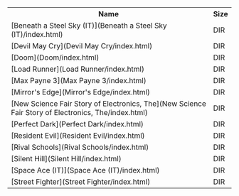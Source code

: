 <table>
<tr><th>Name</th><th>Size</th></tr>
<tr><td>[Beneath a Steel Sky (IT)](Beneath a Steel Sky (IT)/index.html)</td><td>DIR</td></tr>
<tr><td>[Devil May Cry](Devil May Cry/index.html)</td><td>DIR</td></tr>
<tr><td>[Doom](Doom/index.html)</td><td>DIR</td></tr>
<tr><td>[Load Runner](Load Runner/index.html)</td><td>DIR</td></tr>
<tr><td>[Max Payne 3](Max Payne 3/index.html)</td><td>DIR</td></tr>
<tr><td>[Mirror's Edge](Mirror's Edge/index.html)</td><td>DIR</td></tr>
<tr><td>[New Science Fair Story of Electronics, The](New Science Fair Story of Electronics, The/index.html)</td><td>DIR</td></tr>
<tr><td>[Perfect Dark](Perfect Dark/index.html)</td><td>DIR</td></tr>
<tr><td>[Resident Evil](Resident Evil/index.html)</td><td>DIR</td></tr>
<tr><td>[Rival Schools](Rival Schools/index.html)</td><td>DIR</td></tr>
<tr><td>[Silent Hill](Silent Hill/index.html)</td><td>DIR</td></tr>
<tr><td>[Space Ace (IT)](Space Ace (IT)/index.html)</td><td>DIR</td></tr>
<tr><td>[Street Fighter](Street Fighter/index.html)</td><td>DIR</td></tr>
</table>
